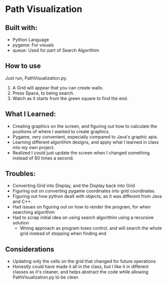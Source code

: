 # Path Visualization
## Built with:
- Python Language
- pygame: For visuals
- queue: Used for part of Search Algorithim

## How to use
Just run, PathVisualization.py.
1. A Grid will appear that you can create walls.
2. Press Space, to being search.
3. Watch as it starts from the green square to find the end.

## What I Learned:
- Creating graphics on the screen, and figuring out how to calculate the positions of where I wanted to create graphics.
- Pygame, very convenient, especially compared to Java's graphic apis.
- Learning different algorithim designs, and apply what I learned in class into my own project.
- Realized I could just update the screen when I changed something instead of 60 times a second.
## Troubles:
- Converting Grid into Display, and the Display back into Grid
- Figuring out on converting pygame coordinates into grid coordinates.
- Figuring out how python dealt with objects, as it was different from Java and C++.
- Had issues on figuring out on how to render the program, for when searching algorithim
- Had to scrap initial idea on using search algorithim using a recursive solution
    - Wrong approach as program loses control, and will search the whole grid instead of stopping when finding end

## Considerations
- Updating only the cells on the grid that changed for future operations
- Honestly could have made it all in the class, but I like it in different classes as it's cleaner, and helps abstract the code while allowing PathVisualization.py to be clean
